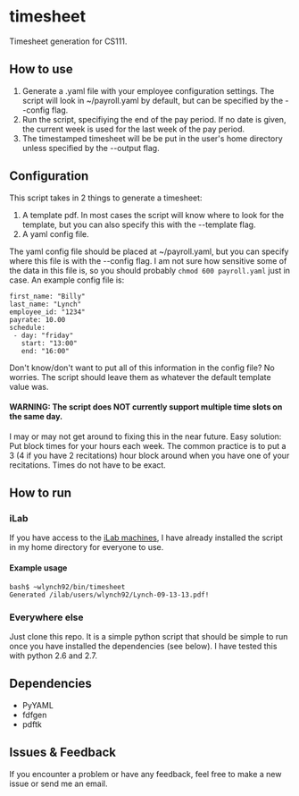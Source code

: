 timesheet
=========

Timesheet generation for CS111.

## How to use
1. Generate a .yaml file with your employee configuration settings. The script will look in ~/payroll.yaml by default, 
but can be specified by the --config flag.
2. Run the script, specifiying the end of the pay period. If no date is given, the current week is used for the 
last week of the pay period.
3. The timestamped timesheet will be be put in the user's home directory unless specified by the --output flag.

## Configuration
This script takes in 2 things to generate a timesheet:

1. A template pdf. In most cases the script will know where to look for the template, but you can also specify this 
with the --template flag.
2. A yaml config file.

The yaml config file should be placed at ~/payroll.yaml, but you can specify where this file is with the --config flag.
I am not sure how sensitive some of the data in this file is, so you should probably `chmod 600 payroll.yaml` just in case.
An example config file is:

```
first_name: "Billy"
last_name: "Lynch"
employee_id: "1234"
payrate: 10.00
schedule:
 - day: "friday"
   start: "13:00"
   end: "16:00"
```
Don't know/don't want to put all of this information in the config file? No worries. 
The script should leave them as whatever the default template value was.

#### WARNING: The script does NOT currently support multiple time slots on the same day.

I may or may not get around to fixing this in the near future. Easy solution: Put block times for your hours each week. 
The common practice is to put a 3 (4 if you have 2 recitations) hour block around when you have one of your recitations.
Times do not have to be exact.

## How to run
### iLab
If you have access to the [iLab machines](http://ilab.rutgers.edu), I have already installed the script in my 
home directory for everyone to use.

#### Example usage
```
bash$ ~wlynch92/bin/timesheet
Generated /ilab/users/wlynch92/Lynch-09-13-13.pdf!
```

### Everywhere else
Just clone this repo. It is a simple python script that should be simple to run once you have installed
the dependencies (see below). I have tested this with python 2.6 and 2.7.


## Dependencies
* PyYAML
* fdfgen
* pdftk

## Issues & Feedback
If you encounter a problem or have any feedback, feel free to make a new issue or send me an email.
